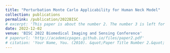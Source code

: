 ```yaml
---
title: "Perturbation Monte Carlo Applicability for Human Neck Model"
collection: publications
permalink: /publication/2022BISC
# excerpt: 'This paper is about the number 2. The number 3 is left for future work.'
date: 2022-12-02
venue: 'BISC 2022 Biomedical Imaging and Sensing Conference'
# paperurl: 'http://academicpages.github.io/files/paper2.pdf'
# citation: 'Your Name, You. (2010). &quot;Paper Title Number 2.&quot; <i>Journal 1</i>. 1(2).'
---
```

<!-- This paper is about the number 2. The number 3 is left for future work. -->

<!-- [Download paper here](http://academicpages.github.io/files/paper2.pdf) -->

<!-- Recommended citation: Your Name, You. (2010). "Paper Title Number 2." <i>Journal 1</i>. 1(2). -->